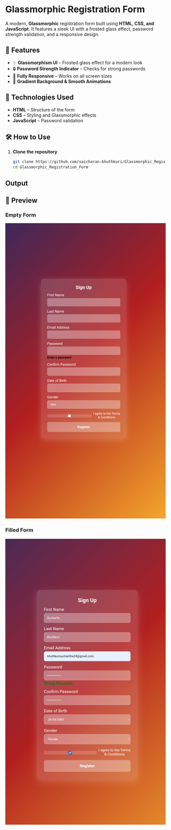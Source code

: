 # Glassmorphic Registration Form  

A modern, **Glassmorphic** registration form built using **HTML, CSS, and JavaScript**. It features a sleek UI with a frosted glass effect, password strength validation, and a responsive design.  

## 🚀 Features  
- ✨ **Glassmorphism UI** – Frosted glass effect for a modern look  
- 🔒 **Password Strength Indicator** – Checks for strong passwords  
- 📱 **Fully Responsive** – Works on all screen sizes  
- 🎨 **Gradient Background & Smooth Animations**  

## 📌 Technologies Used  
- **HTML** – Structure of the form  
- **CSS** – Styling and Glassmorphic effects  
- **JavaScript** – Password validation  

## 🛠 How to Use  
1. **Clone the repository**  
   ```bash
   git clone https://github.com/saicharan-bhuthkuri/Glassmorphic_Registration_Form.git
   cd Glassmorphic_Registration_Form
   ```
## Output
## 📸 Preview  

### Empty Form  
![Glassmorphic Form - Empty](https://github.com/saicharan-bhuthkuri/Glassmorphic_Registration_Form/blob/master/image1.jpg)

### Filled Form  
![Glassmorphic Form - Filled](https://github.com/saicharan-bhuthkuri/Glassmorphic_Registration_Form/blob/master/image2.jpg)  
